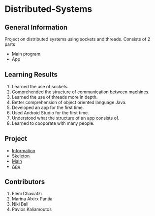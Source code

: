 # Distributed-Systems
<h2>General Information</h2>

Project on distributed systems using sockets and threads. Consists of 2 parts
* Main program
* App

<h2>Learning Results</h2>

1. Learned the use of sockets.
2. Comprehended the structure of communication between machines.
3. Learned the use of threads more in depth.
4. Better comprehension of object oriented language Java.
5. Developed an app for the first time.
6. Used Android Studio for the first time.
7. Understood what the structure of an app consists of.
8. Learned to cooporate with many people.

<h2> Project </h2>

* [Information]()
* [Skeleton]()
* [Main]()
* [App]()

<h2> Contributors</h2>

1. Eleni Chaviatzi
2. Marina Alxirx Pantia
3. Niki Bali
4. Pavlos Kaliamoutos
